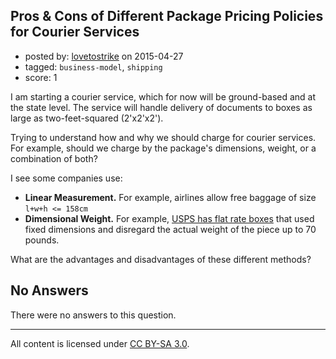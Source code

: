 ## Pros & Cons of Different Package Pricing Policies for Courier Services

- posted by: [lovetostrike](https://stackexchange.com/users/2099200/lovetostrike) on 2015-04-27
- tagged: `business-model`, `shipping`
- score: 1

I am starting a courier service, which for now will be ground-based and at the state level. The service will handle delivery of documents to boxes as large as two-feet-squared (2'x2'x2').

Trying to understand how and why we should charge for courier services. For example, should we charge by the package's dimensions, weight, or a combination of both? 

I see some companies use:

 - **Linear Measurement.** For example, airlines allow free baggage of size `l+w+h <= 158cm`
 - **Dimensional Weight.** For example, [USPS has flat rate boxes][1] that used fixed dimensions and disregard the actual weight of the piece up to 70 pounds.

What are the advantages and disadvantages of these different methods?


  [1]: http://postcalc.usps.com/PopUps/PMMediumFRBox.htm

## No Answers

There were no answers to this question.


---

All content is licensed under [CC BY-SA 3.0](https://creativecommons.org/licenses/by-sa/3.0/).

